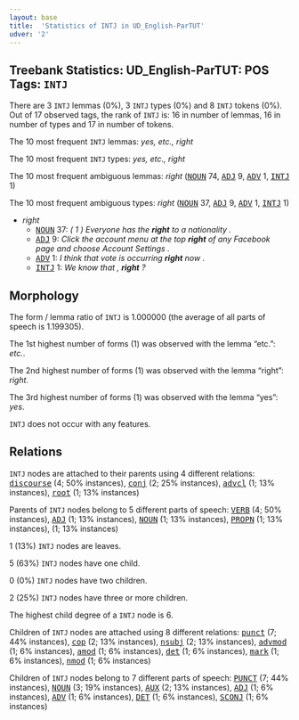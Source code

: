 ```yaml
---
layout: base
title:  'Statistics of INTJ in UD_English-ParTUT'
udver: '2'
---
```


## Treebank Statistics: UD_English-ParTUT: POS Tags: `INTJ`

There are 3 `INTJ` lemmas (0%), 3 `INTJ` types (0%) and 8 `INTJ` tokens (0%).
Out of 17 observed tags, the rank of `INTJ` is: 16 in number of lemmas, 16 in number of types and 17 in number of tokens.

The 10 most frequent `INTJ` lemmas: <em>yes, etc., right</em>

The 10 most frequent `INTJ` types:  <em>yes, etc., right</em>

The 10 most frequent ambiguous lemmas: <em>right</em> (<tt><a href="en_partut-pos-NOUN.html">NOUN</a></tt> 74, <tt><a href="en_partut-pos-ADJ.html">ADJ</a></tt> 9, <tt><a href="en_partut-pos-ADV.html">ADV</a></tt> 1, <tt><a href="en_partut-pos-INTJ.html">INTJ</a></tt> 1)

The 10 most frequent ambiguous types:  <em>right</em> (<tt><a href="en_partut-pos-NOUN.html">NOUN</a></tt> 37, <tt><a href="en_partut-pos-ADJ.html">ADJ</a></tt> 9, <tt><a href="en_partut-pos-ADV.html">ADV</a></tt> 1, <tt><a href="en_partut-pos-INTJ.html">INTJ</a></tt> 1)


* <em>right</em>
  * <tt><a href="en_partut-pos-NOUN.html">NOUN</a></tt> 37: <em>( 1 ) Everyone has the <b>right</b> to a nationality .</em>
  * <tt><a href="en_partut-pos-ADJ.html">ADJ</a></tt> 9: <em>Click the account menu at the top <b>right</b> of any Facebook page and choose Account Settings .</em>
  * <tt><a href="en_partut-pos-ADV.html">ADV</a></tt> 1: <em>I think that vote is occurring <b>right</b> now .</em>
  * <tt><a href="en_partut-pos-INTJ.html">INTJ</a></tt> 1: <em>We know that , <b>right</b> ?</em>

## Morphology

The form / lemma ratio of `INTJ` is 1.000000 (the average of all parts of speech is 1.199305).

The 1st highest number of forms (1) was observed with the lemma “etc.”: <em>etc.</em>.

The 2nd highest number of forms (1) was observed with the lemma “right”: <em>right</em>.

The 3rd highest number of forms (1) was observed with the lemma “yes”: <em>yes</em>.

`INTJ` does not occur with any features.


## Relations

`INTJ` nodes are attached to their parents using 4 different relations: <tt><a href="en_partut-dep-discourse.html">discourse</a></tt> (4; 50% instances), <tt><a href="en_partut-dep-conj.html">conj</a></tt> (2; 25% instances), <tt><a href="en_partut-dep-advcl.html">advcl</a></tt> (1; 13% instances), <tt><a href="en_partut-dep-root.html">root</a></tt> (1; 13% instances)

Parents of `INTJ` nodes belong to 5 different parts of speech: <tt><a href="en_partut-pos-VERB.html">VERB</a></tt> (4; 50% instances), <tt><a href="en_partut-pos-ADJ.html">ADJ</a></tt> (1; 13% instances), <tt><a href="en_partut-pos-NOUN.html">NOUN</a></tt> (1; 13% instances), <tt><a href="en_partut-pos-PROPN.html">PROPN</a></tt> (1; 13% instances),  (1; 13% instances)

1 (13%) `INTJ` nodes are leaves.

5 (63%) `INTJ` nodes have one child.

0 (0%) `INTJ` nodes have two children.

2 (25%) `INTJ` nodes have three or more children.

The highest child degree of a `INTJ` node is 6.

Children of `INTJ` nodes are attached using 8 different relations: <tt><a href="en_partut-dep-punct.html">punct</a></tt> (7; 44% instances), <tt><a href="en_partut-dep-cop.html">cop</a></tt> (2; 13% instances), <tt><a href="en_partut-dep-nsubj.html">nsubj</a></tt> (2; 13% instances), <tt><a href="en_partut-dep-advmod.html">advmod</a></tt> (1; 6% instances), <tt><a href="en_partut-dep-amod.html">amod</a></tt> (1; 6% instances), <tt><a href="en_partut-dep-det.html">det</a></tt> (1; 6% instances), <tt><a href="en_partut-dep-mark.html">mark</a></tt> (1; 6% instances), <tt><a href="en_partut-dep-nmod.html">nmod</a></tt> (1; 6% instances)

Children of `INTJ` nodes belong to 7 different parts of speech: <tt><a href="en_partut-pos-PUNCT.html">PUNCT</a></tt> (7; 44% instances), <tt><a href="en_partut-pos-NOUN.html">NOUN</a></tt> (3; 19% instances), <tt><a href="en_partut-pos-AUX.html">AUX</a></tt> (2; 13% instances), <tt><a href="en_partut-pos-ADJ.html">ADJ</a></tt> (1; 6% instances), <tt><a href="en_partut-pos-ADV.html">ADV</a></tt> (1; 6% instances), <tt><a href="en_partut-pos-DET.html">DET</a></tt> (1; 6% instances), <tt><a href="en_partut-pos-SCONJ.html">SCONJ</a></tt> (1; 6% instances)


